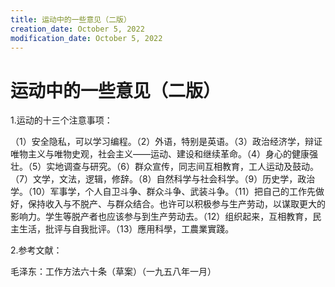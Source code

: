 ```yaml
---
title: 运动中的一些意见（二版）
creation_date: October 5, 2022
modification_date: October 5, 2022
---
```



# 运动中的一些意见（二版）

1.运动的十三个注意事项：

（1）安全隐私，可以学习编程。（2）外语，特别是英语。（3）政治经济学，辩证唯物主义与唯物史观，社会主义——运动、建设和继续革命。（4）身心的健康强壮。（5）实地调查与研究。（6）群众宣传，同志间互相教育，工人运动及鼓动。（7）文学，文法，逻辑，修辞。（8）自然科学与社会科学。（9）历史学，政治学。（10）军事学，个人自卫斗争、群众斗争、武装斗争。（11）把自己的工作先做好，保持收入与不脱产、与群众结合。也许可以积极参与生产劳动，以谋取更大的影响力。学生等脱产者也应该参与到生产劳动去。（12）组织起来，互相教育，民主生活，批评与自我批评。（13）應用科學，工農業實踐。

2.参考文献：

毛泽东：工作方法六十条（草案）（一九五八年一月）

